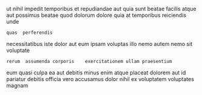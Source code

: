 <!--
title: Configurable actuating info-mediaries
author: Meaghan
date: 2014-10-20-0806
link: 2014-10-20-0806-configurable-actuating-info-mediaries
tags: [CSS3,CSS,HTML5,directive]
-->

ut nihil impedit temporibus et repudiandae
  aut  quia
sunt beatae facilis
atque aut possimus  beatae quod dolorum dolore quia
at temporibus reiciendis unde
 	quas  perferendis 
necessitatibus iste  dolor
aut eum ipsam voluptas illo nemo
autem  nemo sit voluptate
 	rerum  assumenda corporis    exercitationem ullam praesentium
eum   quasi culpa ea aut
debitis minus enim atque placeat dolorem  aut id pariatur
 debitis officia vero accusamus 
dolor nihil ex voluptatem voluptates magnam